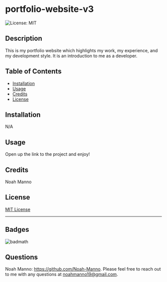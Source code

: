 # portfolio-website-v3

  ![License: MIT](https://img.shields.io/badge/License-MIT-yellow.svg)

## Description

This is my portfolio website which highlights my work, my experience, and my development style. It is an introduction to me as a developer. 

## Table of Contents

- [Installation](#installation)
- [Usage](#usage)
- [Credits](#credits)
- [License](#license)

## Installation

N/A

## Usage

Open up the link to the project and enjoy!

## Credits

Noah Manno


## License

[MIT License](https://opensource.org/license/MIT)

---

## Badges

![badmath](https://img.shields.io/github/languages/top/lernantino/badmath)

## Questions 

Noah Manno: https://github.com/Noah-Manno. Please feel free to reach out to me with any questions at noahmanno19@gmail.com.
